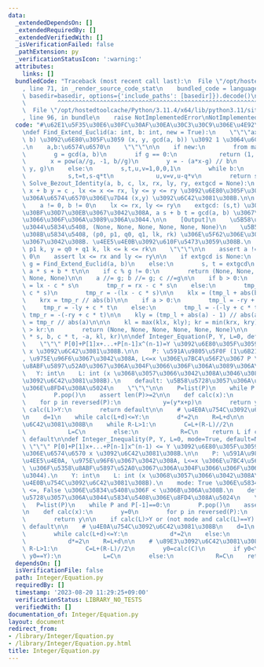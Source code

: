 ```yaml
---
data:
  _extendedDependsOn: []
  _extendedRequiredBy: []
  _extendedVerifiedWith: []
  _isVerificationFailed: false
  _pathExtension: py
  _verificationStatusIcon: ':warning:'
  attributes:
    links: []
  bundledCode: "Traceback (most recent call last):\n  File \"/opt/hostedtoolcache/Python/3.11.4/x64/lib/python3.11/site-packages/onlinejudge_verify/documentation/build.py\"\
    , line 71, in _render_source_code_stat\n    bundled_code = language.bundle(stat.path,\
    \ basedir=basedir, options={'include_paths': [basedir]}).decode()\n          \
    \         ^^^^^^^^^^^^^^^^^^^^^^^^^^^^^^^^^^^^^^^^^^^^^^^^^^^^^^^^^^^^^^^^^^^^^^^^^^^^^^^^^\n\
    \  File \"/opt/hostedtoolcache/Python/3.11.4/x64/lib/python3.11/site-packages/onlinejudge_verify/languages/python.py\"\
    , line 96, in bundle\n    raise NotImplementedError\nNotImplementedError\n"
  code: "#\u62E1\u5F35\u30E6\u30FC\u30AF\u30EA\u30C3\u30C9\u306E\u4E92\u9664\u6CD5\
    \ndef Find_Extend_Euclid(a: int, b: int, new = True):\n    \"\"\"ax+by=gcd(a,\
    \ b) \u3092\u6E80\u305F\u3059 (x, y, gcd(a, b)) \u3092 1 \u3064\u6C42\u3081\u308B\
    .\n    a,b:\u6574\u6570\n    \"\"\"\n\n    if new:\n        from math import gcd\n\
    \        g = gcd(a, b)\n        if g == 0:\n            return (1, 0, 0)\n\n \
    \       x = pow(a//g, -1, b//g)\n        y = - (a*x-g) // b\n        return (x,\
    \ y, g)\n    else:\n        s,t,u,v=1,0,0,1\n        while b:\n            q,a,b=a//b,b,a%b\n\
    \            s,t=t,s-q*t\n            u,v=v,u-q*v\n        return s,u,a\n\ndef\
    \ Solve_Bezout_Identity(a, b, c, lx, rx, ly, ry, extgcd = None):\n    \"\"\" a\
    \ x + b y = c , lx <= x <= rx, ly <= y <= ry \u3092\u6E80\u305F\u3059\u3088\u3046\
    \u306A\u6574\u6570\u306E\u7D44 (x,y) \u3092\u6C42\u3081\u308B.\n\n    [Input]\n\
    \    a != 0, b != 0\n    lx <= rx, ly <= ry\n    extgcd: (s,t) \u306E\u5F62\u306E\
    \u30BF\u30D7\u30EB\u3067\u3042\u308A, a s + b t = gcd(a, b) \u3067\u306A\u304F\
    \u3066\u306F\u306A\u3089\u306A\u3044.\n\n    [Output]\n    \u5B58\u5728\u3057\u306A\
    \u3044\u5834\u5408, (None, None, None, None, None, None)\n    \u5B58\u5728\u3059\
    \u308B\u5834\u5408, (p0, p1, q0, q1, lk, rk) \u306E\u5F62\u306E\u30BF\u30D7\u30EB\
    \u3067\u3042\u308B. \u4EE5\u4E0B\u3092\u610F\u5473\u3059\u308B.\n    x = p0 +\
    \ p1 k, y = q0 + q1 k, lk <= k <= rk\n    \"\"\"\n\n    assert a != 0 and b !=\
    \ 0\n    assert lx <= rx and ly <= ry\n\n    if extgcd is None:\n        s, t,\
    \ g = Find_Extend_Euclid(a, b)\n    else:\n        s, t = extgcd\n        g =\
    \ a * s + b * t\n\n    if c % g != 0:\n        return (None, None, None, None,\
    \ None, None)\n\n    a //= g; b //= g; c //=g\n\n    if b > 0:\n        tmp_l\
    \ = lx - c * s\n        tmp_r = rx - c * s\n    else:\n        tmp_l = -(rx -\
    \ c * s)\n        tmp_r = -(lx - c * s)\n\n    klx = (tmp_l + abs(b) - 1) // abs(b)\n\
    \    krx = tmp_r // abs(b)\n\n    if a > 0:\n        tmp_l = -ry + c * t\n   \
    \     tmp_r = -ly + c * t\n    else:\n        tmp_l = -(-ly + c * t)\n       \
    \ tmp_r = -(-ry + c * t)\n\n    kly = (tmp_l + abs(a) - 1) // abs(a)\n    kry\
    \ = tmp_r // abs(a)\n\n\n    kl = max(klx, kly); kr = min(krx, kry)\n    if kl\
    \ > kr:\n        return (None, None, None, None, None, None)\n\n    return (c\
    \ * s, b, c * t, -a, kl, kr)\n\ndef Integer_Equation(P, Y, L=0, default=None):\n\
    \    \"\"\" P[0]+P[1]x+...+P[n-1]x^(n-1)=Y \u3092\u6E80\u305F\u3059\u6574\u6570\
    \ x \u3092\u6C42\u3081\u308B.\n\n    P: \u591A\u9805\u5F0F (1\u6B21\u4EE5\u4E0A\
    , \u975E\u96F6\u3067\u3042\u308A, L<=x \u306E\u7BC4\u56F2\u3067 P \u306F\u5358\
    \u8ABF\u5897\u52A0\u3067\u306A\u304F\u3066\u306F\u306A\u3089\u306A\u3044).\n \
    \   Y: int\n    L: int (x \u3068\u3057\u3066\u3042\u308A\u3046\u308B\u4E0B\u754C\
    \u3092\u6C42\u3081\u308B).\n    default: \u5B58\u5728\u3057\u306A\u3044\u5834\u5408\
    \u306E\u8FD4\u308A\u5024\n    \"\"\"\n\n    P=list(P)\n    while P and P[-1]==0:\n\
    \        P.pop()\n    assert len(P)>=2\n\n    def calc(x):\n        y=0\n    \
    \    for p in reversed(P):\n            y=(y*x+p)\n        return y\n\n    if\
    \ calc(L)>Y:\n        return default\n\n    # \u4E0A\u754C\u3092\u6C42\u3081\u308B\
    \n    d=1\n    while calc(L+d)<=Y:\n        d*=2\n    R=L+d\n\n    # \u89E3\u3092\
    \u6C42\u3081\u308B\n    while R-L>1:\n        C=L+(R-L)//2\n        if calc(C)<=Y:\n\
    \            L=C\n        else:\n            R=C\n    return L if calc(L)==Y else\
    \ default\n\ndef Integer_Inequality(P, Y, L=0, mode=True, default=None):\n   \
    \ \"\"\" P[0]+P[1]x+...+P[n-1]x^(n-1) <= Y \u3092\u6E80\u305F\u3059\u6700\u5927\
    \u306E\u6574\u6570 x \u3092\u6C42\u3081\u308B.\n\n    P: \u591A\u9805\u5F0F (1\u6B21\
    \u4EE5\u4E0A, \u975E\u96F6\u3067\u3042\u308A, L<=x \u306E\u7BC4\u56F2\u3067 P\
    \ \u306F\u5358\u8ABF\u5897\u52A0\u3067\u306A\u304F\u3066\u306F\u306A\u3089\u306A\
    \u3044).\n    Y: int\n    L: int (x \u3068\u3057\u3066\u3042\u308A\u3046\u308B\
    \u4E0B\u754C\u3092\u6C42\u3081\u308B).\n    mode: True \u306E\u5834\u5408\u306F\
    \ <=, False \u306E\u5834\u5408\u306F < \u306B\u306A\u308B.\n    default: \u5B58\
    \u5728\u3057\u306A\u3044\u5834\u5408\u306E\u8FD4\u308A\u5024\n    \"\"\"\n\n \
    \   P=list(P)\n    while P and P[-1]==0:\n        P.pop()\n    assert len(P)>=2\n\
    \n    def calc(x):\n        y=0\n        for p in reversed(P):\n            y=(y*x+p)\n\
    \        return y\n\n    if calc(L)>Y or (not mode and calc(L)==Y):\n        return\
    \ default\n\n    # \u4E0A\u754C\u3092\u6C42\u3081\u308B\n    d=1\n    if mode:\n\
    \        while calc(L+d)<=Y:\n            d*=2\n    else:\n        while calc(L+d)<Y:\n\
    \            d*=2\n    R=L+d\n\n    # \u89E3\u3092\u6C42\u3081\u308B\n    while\
    \ R-L>1:\n        C=L+(R-L)//2\n        y0=calc(C)\n        if y0<Y or (mode and\
    \ y0==Y):\n            L=C\n        else:\n            R=C\n    return L\n"
  dependsOn: []
  isVerificationFile: false
  path: Integer/Equation.py
  requiredBy: []
  timestamp: '2023-08-20 11:29:25+09:00'
  verificationStatus: LIBRARY_NO_TESTS
  verifiedWith: []
documentation_of: Integer/Equation.py
layout: document
redirect_from:
- /library/Integer/Equation.py
- /library/Integer/Equation.py.html
title: Integer/Equation.py
---
```

